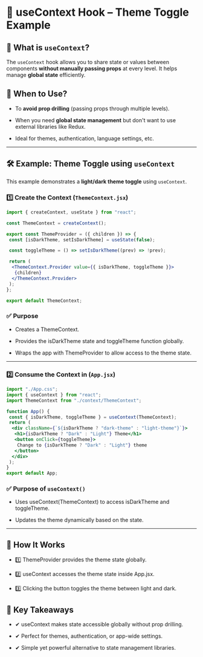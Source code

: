 # 📌 useContext Hook – Theme Toggle Example

## 🔹 What is `useContext`?

The `useContext` hook allows you to share state or values between components **without manually passing props** at every level. It helps manage **global state** efficiently.

## 🔹 When to Use?

- To **avoid prop drilling** (passing props through multiple levels).

- When you need **global state management** but don't want to use external libraries like Redux.

- Ideal for themes, authentication, language settings, etc.

---

## 🛠️ Example: Theme Toggle using `useContext`

This example demonstrates a **light/dark theme toggle** using `useContext`.

### **1️⃣ Create the Context** (`ThemeContext.jsx`)

```jsx
import { createContext, useState } from "react";

const ThemeContext = createContext();

export const ThemeProvider = ({ children }) => {
 const [isDarkTheme, setIsDarkTheme] = useState(false);

 const toggleTheme = () => setIsDarkTheme((prev) => !prev);

 return (
  <ThemeContext.Provider value={{ isDarkTheme, toggleTheme }}>
   {children}
  </ThemeContext.Provider>
 );
};

export default ThemeContext;
```

### ✅ Purpose

- Creates a ThemeContext.

- Provides the isDarkTheme state and toggleTheme function globally.

- Wraps the app with ThemeProvider to allow access to the theme state.

---

### 2️⃣ **Consume the Context in** (`App.jsx`)

```jsx
import "./App.css";
import { useContext } from "react";
import ThemeContext from "./context/ThemeContext";

function App() {
 const { isDarkTheme, toggleTheme } = useContext(ThemeContext);
 return (
  <div className={`${isDarkTheme ? "dark-theme" : "light-theme"}`}>
   <h1>{isDarkTheme ? "Dark" : "Light"} Theme</h1>
   <button onClick={toggleTheme}>
    Change to {isDarkTheme ? "Dark" : "Light"} theme
   </button>
  </div>
 );
}
export default App;
```

### ✅ Purpose of `useContext()`

- Uses useContext(ThemeContext) to access isDarkTheme and toggleTheme.

- Updates the theme dynamically based on the state.

---

## 🚀 How It Works

- 1️⃣ ThemeProvider provides the theme state globally.

- 2️⃣ useContext accesses the theme state inside App.jsx.

- 3️⃣ Clicking the button toggles the theme between light and dark.

## 🎯 Key Takeaways

- ✔ useContext makes state accessible globally without prop drilling.

- ✔ Perfect for themes, authentication, or app-wide settings.

- ✔ Simple yet powerful alternative to state management libraries.
